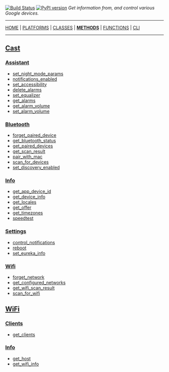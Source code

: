 [![Build Status][travis_status]][travis] [![PyPI version][pypi_badge]][pypi] _Get information from, and control various Google devices._

***

[HOME][home] | [PLATFORMS][platforms] | [CLASSES][classes] | [**METHODS**][methods] | [FUNCTIONS][functions] | [CLI][cli]

***

## [Cast](https://ludeeus.github.io/googledevices/classes#classes-for-the-cast-platform)

### [Assistant](https://ludeeus.github.io/googledevices/methods/cast/assistant)

- [set_night_mode_params](https://ludeeus.github.io/googledevices/methods/cast/assistant/set_night_mode_params)
- [notifications_enabled](https://ludeeus.github.io/googledevices/methods/cast/assistant/notifications_enabled)
- [set_accessibility](https://ludeeus.github.io/googledevices/methods/cast/assistant/set_accessibility)
- [delete_alarms](https://ludeeus.github.io/googledevices/methods/cast/assistant/delete_alarms)
- [set_equalizer](https://ludeeus.github.io/googledevices/methods/cast/assistant/set_equalizer)
- [get_alarms](https://ludeeus.github.io/googledevices/methods/cast/assistant/get_alarms)
- [get_alarm_volume](https://ludeeus.github.io/googledevices/methods/cast/assistant/get_alarm_volume)
- [set_alarm_volume](https://ludeeus.github.io/googledevices/methods/cast/assistant/set_alarm_volume)

### [Bluetooth](https://ludeeus.github.io/googledevices/methods/cast/bluetooth)

- [forget_paired_device](https://ludeeus.github.io/googledevices/methods/cast/bluetooth/forget_paired_device)
- [get_bluetooth_status](https://ludeeus.github.io/googledevices/methods/cast/bluetooth/get_bluetooth_status)
- [get_paired_devices](https://ludeeus.github.io/googledevices/methods/cast/bluetooth/get_paired_devices)
- [get_scan_result](https://ludeeus.github.io/googledevices/methods/cast/bluetooth/get_scan_result)
- [pair_with_mac](https://ludeeus.github.io/googledevices/methods/cast/bluetooth/pair_with_mac)
- [scan_for_devices](https://ludeeus.github.io/googledevices/methods/cast/bluetooth/scan_for_devices)
- [set_discovery_enabled](https://ludeeus.github.io/googledevices/methods/cast/bluetooth/set_discovery_enabled)

### [Info](https://ludeeus.github.io/googledevices/methods/cast/info)

- [get_app_device_id](https://ludeeus.github.io/googledevices/methods/cast/info/get_app_device_id)
- [get_device_info](https://ludeeus.github.io/googledevices/methods/cast/info/get_device_info)
- [get_locales](https://ludeeus.github.io/googledevices/methods/cast/info/get_locales)
- [get_offer](https://ludeeus.github.io/googledevices/methods/cast/info/get_offer)
- [get_timezones](https://ludeeus.github.io/googledevices/methods/cast/info/get_timezones)
- [speedtest](https://ludeeus.github.io/googledevices/methods/cast/info/speedtest)

### [Settings](https://ludeeus.github.io/googledevices/methods/cast/settings)

- [control_notifications](https://ludeeus.github.io/googledevices/methods/cast/settings/control_notifications)
- [reboot](https://ludeeus.github.io/googledevices/methods/cast/settings/reboot)
- [set_eureka_info](https://ludeeus.github.io/googledevices/methods/cast/settings/set_eureka_info)

### [Wifi](https://ludeeus.github.io/googledevices/methods/cast/wifi)

- [forget_network](https://ludeeus.github.io/googledevices/methods/cast/wifi/forget_network)
- [get_configured_networks](https://ludeeus.github.io/googledevices/methods/cast/wifi/get_configured_networks)
- [get_wifi_scan_result](https://ludeeus.github.io/googledevices/methods/cast/wifi/get_wifi_scan_result)
- [scan_for_wifi](https://ludeeus.github.io/googledevices/methods/cast/wifi/scan_for_wifi)

## [WiFi](https://ludeeus.github.io/googledevices/classes#classes-for-the-wifi-platform)

### [Clients](https://ludeeus.github.io/googledevices/methods/wifi/clients)

- [get_clients](https://ludeeus.github.io/googledevices/methods/wifi/clients/get_clients)

### [Info](https://ludeeus.github.io/googledevices/methods/wifi/info)

- [get_host](https://ludeeus.github.io/googledevices/methods/wifi/info/get_host)
- [get_wifi_info](https://ludeeus.github.io/googledevices/methods/wifi/info/get_wifi_info)

<!-- menu -->
[travis]: https://travis-ci.com/ludeeus/googledevices
[travis_status]: https://travis-ci.com/ludeeus/googledevices.svg?branch=master
[pypi]:https://pypi.org/project/googledevices/
[pypi_badge]: https://badge.fury.io/py/googledevices.svg
[home]: https://ludeeus.github.io/googledevices
[platforms]: https://ludeeus.github.io/googledevices/platforms
[classes]: https://ludeeus.github.io/googledevices/classes
[methods]: https://ludeeus.github.io/googledevices/methods
[functions]: https://ludeeus.github.io/googledevices/functions
[cli]: https://ludeeus.github.io/googledevices/cli